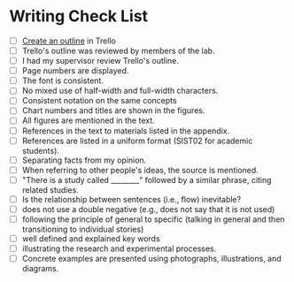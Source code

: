 # Writing Check List

- [ ] [Create an outline](https://trello.com/b/CU3T0Qz3) in Trello
- [ ] Trello's outline was reviewed by members of the lab.
- [ ] I had my supervisor review Trello's outline.
- [ ] Page numbers are displayed.
- [ ] The font is consistent.
- [ ] No mixed use of half-width and full-width characters.
- [ ] Consistent notation on the same concepts
- [ ] Chart numbers and titles are shown in the figures.
- [ ] All figures are mentioned in the text.
- [ ] References in the text to materials listed in the appendix.
- [ ] References are listed in a uniform format (SIST02 for academic students).
- [ ] Separating facts from my opinion.
- [ ] When referring to other people's ideas, the source is mentioned.
- [ ] "There is a study called ________" followed by a similar phrase, citing related studies.
- [ ] Is the relationship between sentences (i.e., flow) inevitable?
- [ ] does not use a double negative (e.g., does not say that it is not used)
- [ ] following the principle of general to specific (talking in general and then transitioning to individual stories)
- [ ] well defined and explained key words
- [ ] illustrating the research and experimental processes.
- [ ] Concrete examples are presented using photographs, illustrations, and diagrams.
